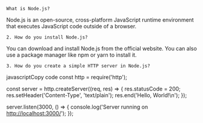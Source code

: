 `What is Node.js?`

Node.js is an open-source, cross-platform JavaScript runtime environment that executes JavaScript code outside of a browser.

`2. How do you install Node.js?`

You can download and install Node.js from the official website. You can also use a package manager like npm or yarn to install it.

`3. How do you create a simple HTTP server in Node.js?`

javascriptCopy code
const http = require('http');

const server = http.createServer((req, res) => {
res.statusCode = 200;
res.setHeader('Content-Type', 'text/plain');
res.end('Hello, World!\\n');
});

server.listen(3000, () => {
console.log('Server running on <http://localhost:3000/>');
});
